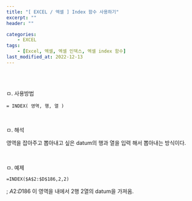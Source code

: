 ```yaml
---
title: "[ EXCEL / 엑셀 ] Index 함수 사용하기"
excerpt: ""
header: ""

categories:
    - EXCEL
tags:
    - [Excel, 엑셀, 엑셀 인덱스, 엑셀 index 함수]
last_modified_at: 2022-12-13
---
```

<br><br>

ㅁ. 사용방법
```
= INDEX( 영역, 행, 열 )
```

<br>

ㅁ. 해석

영역을 잡아주고 뽑아내고 싶은 datum의 행과 열을 입력 해서 뽑아내는 방식이다.

​<br>

ㅁ. 예제
```
​=INDEX($A$2:$D$186,2,2)
```
; ​$A$2:$D$186 이 영역을 내에서 2행 2열의 datum을 가져옴.

